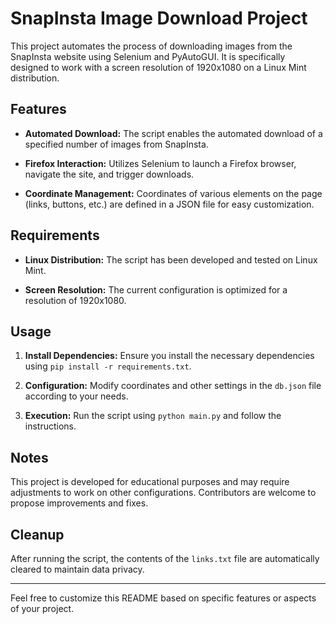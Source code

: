 # SnapInsta Image Download Project

This project automates the process of downloading images from the SnapInsta website using Selenium and PyAutoGUI. It is specifically designed to work with a screen resolution of 1920x1080 on a Linux Mint distribution.

## Features

- **Automated Download:** The script enables the automated download of a specified number of images from SnapInsta.

- **Firefox Interaction:** Utilizes Selenium to launch a Firefox browser, navigate the site, and trigger downloads.

- **Coordinate Management:** Coordinates of various elements on the page (links, buttons, etc.) are defined in a JSON file for easy customization.

## Requirements

- **Linux Distribution:** The script has been developed and tested on Linux Mint.

- **Screen Resolution:** The current configuration is optimized for a resolution of 1920x1080.

## Usage

1. **Install Dependencies:** Ensure you install the necessary dependencies using `pip install -r requirements.txt`.

2. **Configuration:** Modify coordinates and other settings in the `db.json` file according to your needs.

3. **Execution:** Run the script using `python main.py` and follow the instructions.

## Notes

This project is developed for educational purposes and may require adjustments to work on other configurations. Contributors are welcome to propose improvements and fixes.

## Cleanup

After running the script, the contents of the `links.txt` file are automatically cleared to maintain data privacy.

---

Feel free to customize this README based on specific features or aspects of your project.
